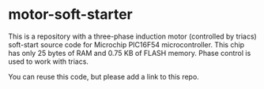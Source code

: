 # motor-soft-starter

This is a repository with a three-phase induction motor (controlled by triacs) soft-start source code for Microchip PIC16F54 microcontroller. This chip has only 25 bytes of RAM and 0.75 KB of FLASH memory. Phase control is used to work with triacs.

You can reuse this code, but please add a link to this repo.
